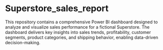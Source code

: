 # Superstore_sales_report
This repository contains a comprehensive Power BI dashboard designed to analyze and visualize sales performance for a fictional Superstore. The dashboard delivers key insights into sales trends, profitability, customer segments, product categories, and shipping behavior, enabling data-driven decision-making.
